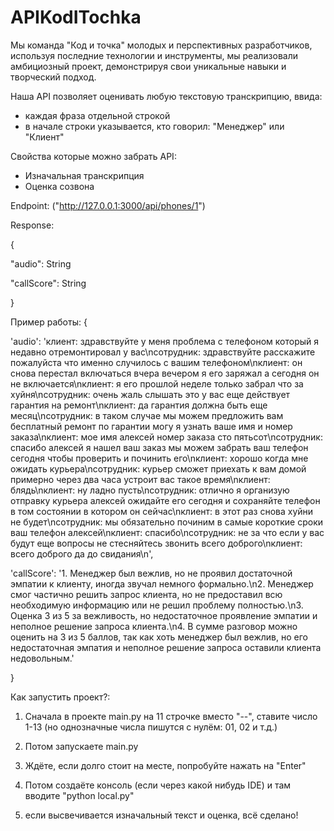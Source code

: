# APIKodITochka
Мы команда "Код и точка" молодых и перспективных разработчиков, используя последние технологии и инструменты, мы реализовали амбициозный проект, демонстрируя свои уникальные навыки и творческий подход.


Наша API позволяет оценивать любую текстовую транскрипцию, ввида:
 - каждая фраза отдельной строкой 
 - в начале строки указывается, кто говорил: "Менеджер" или "Клиент"


Свойства которые можно забрать API:
 - Изначальная транскрипция
 - Оценка созвона

Endpoint: ("http://127.0.0.1:3000/api/phones/1")

Response:

{

  "audio": String
  
  "callScore": String
  
}

Пример работы: 
{

'audio': 'клиент: здравствуйте у меня проблема с телефоном который я недавно отремонтировал у вас\nсотрудник: здравствуйте расскажите пожалуйста что именно случилось с вашим телефоном\nклиент: он снова перестал включаться вчера вечером я его заряжал а сегодня он не включается\nклиент: я его прошлой неделе только забрал что за хуйня\nсотрудник: очень жаль слышать это у вас еще действует гарантия на ремонт\nклиент: да гарантия должна быть еще месяц\nсотрудник: в таком случае мы можем предложить вам бесплатный ремонт по гарантии могу я узнать ваше имя и номер заказа\nклиент: мое имя алексей номер заказа сто пятьсот\nсотрудник: спасибо алексей я нашел ваш заказ мы можем забрать ваш телефон сегодня чтобы проверить и починить его\nклиент: хорошо когда мне ожидать курьера\nсотрудник: курьер сможет приехать к вам домой примерно через два часа устроит вас такое время\nклиент: блядь\nклиент: ну ладно пусть\nсотрудник: отлично я организую отправку курьера алексей ожидайте его сегодня и сохраняйте телефон в том состоянии в котором он сейчас\nклиент: в этот раз снова хуйни не будет\nсотрудник: мы обязательно починим в самые короткие сроки ваш телефон алексей\nклиент: спасибо\nсотрудник: не за что если у вас будут еще вопросы не стесняйтесь звонить всего доброго\nклиент: всего доброго да до свидания\n', 


'callScore': '1. Менеджер был вежлив, но не проявил достаточной эмпатии к клиенту, иногда звучал немного формально.\n2. Менеджер смог частично решить запрос клиента, но не предоставил всю необходимую информацию или не решил проблему полностью.\n3. Оценка 3 из 5 за вежливость, но недостаточное проявление эмпатии и неполное решение запроса клиента.\n4. В сумме разговор можно оценить на 3 из 5 баллов, так как хоть менеджер был вежлив, но его недостаточная эмпатия и неполное решение запроса оставили клиента недовольным.'

}

Как запустить проект?:

1. Сначала в проекте main.py на 11 строчке вместо "--", ставите число 1-13 (но однозначные числа пишутся с нулём: 01, 02 и т.д.)
   
2. Потом запускаете main.py

3. Ждёте, если долго стоит на месте, попробуйте нажать на "Enter"
 
4. Потом создаёте консоль (если через какой нибудь IDE) и там вводите "python local.py"
 
5. если высвечивается изначальный текст и оценка, всё сделано!
